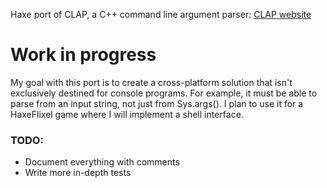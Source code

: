 Haxe port of CLAP, a C++ command line argument parser:
[CLAP website](http://www.cs.bgu.ac.il/~cgproj/CLAP/)

# Work in progress

My goal with this port is to create a cross-platform solution that isn't exclusively destined for console programs. For example, it must be able to parse from an input string, not just from Sys.args(). I plan to use it for a HaxeFlixel game where I will implement a shell interface.

### TODO:
* Document everything with comments
* Write more in-depth tests
